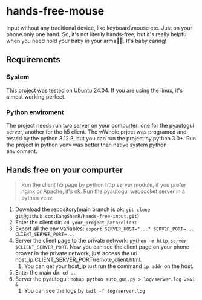 # hands-free-mouse
Input without any traditional device, like keyboard\mouse etc. Just on your phone only one hand. So, it's not literily hands-free, but it's really helpful when you need hold your baby in your arms👨‍🍼.
It's baby caring!

## Requirements
### System
This project was tested on Ubuntu 24.04. If you are using the linux, it's almost working perfect.
### Python enviroment
The project needs run two server on your compurter: one for the pyautogui server, another for the h5 client. The wWhole prject was programed and tested by the python 3.12.3, but you can run the project by python 3.0+. Run the project in python venv was better than native system python envionment.

## Hands free on your compurter

> Run the client h5 page by python http.server module, if you prefer nginx or Apache, it's ok.
> Run the pyautogui websocket server in a python venv.

1. Download the repository(main branch is ok: `git clone git@github.com:KangShanR/hands-free-input.git`)
2. Enter the client dir: `cd your_project_path/client`
3. Export all the env variables: `export SERVER_HOST="..." SERVER_PORT=... CLIENT_SERVER_PORT=...`
4. Server the client page to the private network: `python -m http.server $CLIENT_SERVER_PORT`. Now you can see the client page on your phone brower in the private network, just access the url: host_ip:CLIENT_SERVER_PORT/remote_client.html.
    1. You can get your host_ip just run the command `ip addr` on the host.
5. Enter the main dir: `cd ..` 
6. Server the pyautogui: `nohup python auto_gui.py > log/server.log 2>&1 &`
    1. You can see the logs by `tail -f log/server.log`
